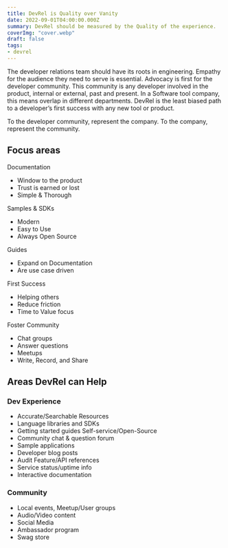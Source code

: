 ```yaml
---
title: DevRel is Quality over Vanity
date: 2022-09-01T04:00:00.000Z
summary: DevRel should be measured by the Quality of the experience.
coverImg: "cover.webp"
draft: false
tags:
- devrel
---
```


The developer relations team should have its roots in engineering. Empathy for the audience they need to serve is essential. Advocacy is first for the developer community. This community is any developer involved in the product, internal or external, past and present. In a Software tool company, this means overlap in different departments. DevRel is the least biased path to a developer’s first success with any new tool or product.

To the developer community, represent the company. To the company, represent the community.

## Focus areas

Documentation

- Window to the product
- Trust is earned or lost
- Simple & Thorough

Samples & SDKs

- Modern
- Easy to Use
- Always Open Source

Guides

- Expand on Documentation
- Are use case driven

First Success

- Helping others
- Reduce friction
- Time to Value focus

Foster Community

- Chat groups
- Answer questions
- Meetups
- Write, Record, and Share

## Areas DevRel can Help

### Dev Experience

- Accurate/Searchable Resources
- Language libraries and SDKs
- Getting started guides Self-service/Open-Source
- Community chat & question forum
- Sample applications
- Developer blog posts
- Audit Feature/API references
- Service status/uptime info
- Interactive documentation

### Community

- Local events, Meetup/User groups
- Audio/Video content
- Social Media
- Ambassador program
- Swag store
